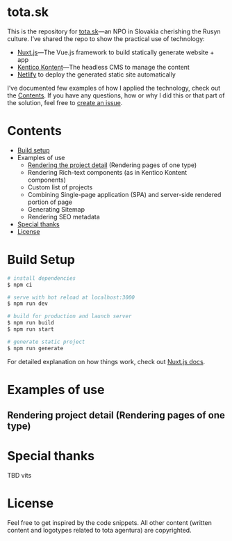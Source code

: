 # tota.sk

This is the repository for [tota.sk](https://tota.sk)—an NPO in Slovakia cherishing the Rusyn culture. I’ve shared the repo to show the practical use of technology:
* [Nuxt.js](https://nuxtjs.org/)—The Vue.js framework to build statically generate website + app
* [Kentico Kontent](https://kontent.ai/)—The headless CMS to manage the content
* [Netlify](https://www.netlify.com/) to deploy the generated static site automatically

I’ve documented few examples of how I applied the technology, check out the [Contents](#contents). If you have any questions, how or why I did this or that part of the solution, feel free to [create an issue](https://github.com/surfinzap/tota/issues). 

# <a name="contents"></a> Contents
* [Build setup](#build-setup)
* Examples of use
	* [Rendering the project detail](#project-detail) (Rendering pages of one type)
	* Rendering Rich-text components (as in Kentico Kontent components)
	* Custom list of projects
	* Combining Single-page application (SPA) and server-side rendered portion of page
	* Generating Sitemap
	* Rendering SEO metadata
* [Special thanks](#special-thanks)
* [License](#license)


# <a name="build-setup"></a> Build Setup

``` bash
# install dependencies
$ npm ci

# serve with hot reload at localhost:3000
$ npm run dev

# build for production and launch server
$ npm run build
$ npm run start

# generate static project
$ npm run generate
```

For detailed explanation on how things work, check out [Nuxt.js docs](https://nuxtjs.org).

# Examples of use

## <a name="project-detail"></a> Rendering project detail (Rendering pages of one type)
 


# <a name="special-thanks"></a> Special thanks
TBD vits

# <a name="license"></a> License
Feel free to get inspired by the code snippets. All other content (written content and logotypes related to tota agentura) are copyrighted.
